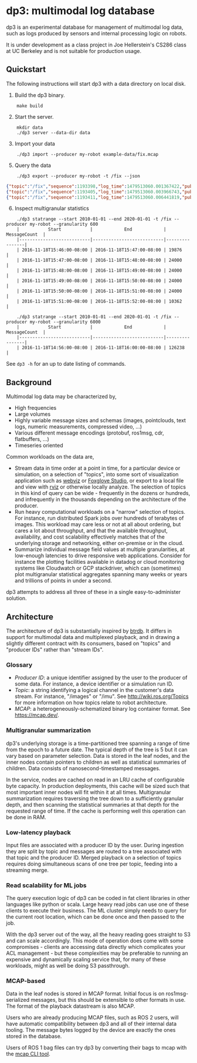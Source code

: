 # dp3: multimodal log database
dp3 is an experimental database for management of multimodal log data, such as
logs produced by sensors and internal processing logic on robots.

It is under development as a class project in Joe Hellerstein's CS286 class at
UC Berkeley and is not suitable for production usage.

## Quickstart
The following instructions will start dp3 with a data directory on local disk.

1. Build the dp3 binary.

```
    make build
```

2. Start the server.

```
    mkdir data
    ./dp3 server --data-dir data
```

3. Import your data

```
    ./dp3 import --producer my-robot example-data/fix.mcap
```

5. Query the data

```
    ./dp3 export --producer my-robot -t /fix --json
```

```json
{"topic":"/fix","sequence":1193398,"log_time":1479513060.001367422,"publish_time":1479513060.001367422,"data":{"header":{"seq":115877,"stamp":1479513060.000963926,"frame_id":"/imu"},"status":{"status":0,"service":0},"latitude":37.39954376220703,"longitude":-122.10643005371094,"altitude":-8.820882797241211,"position_covariance":[0,0,0,0,0,0,0,0,0],"position_covariance_type":0}}
{"topic":"/fix","sequence":1193405,"log_time":1479513060.003966743,"publish_time":1479513060.003966743,"data":{"header":{"seq":115878,"stamp":1479513060.003520011,"frame_id":"/imu"},"status":{"status":0,"service":0},"latitude":37.39954376220703,"longitude":-122.10643005371094,"altitude":-8.820837020874023,"position_covariance":[0,0,0,0,0,0,0,0,0],"position_covariance_type":0}}
{"topic":"/fix","sequence":1193411,"log_time":1479513060.006441819,"publish_time":1479513060.006441819,"data":{"header":{"seq":115879,"stamp":1479513060.005985975,"frame_id":"/imu"},"status":{"status":0,"service":0},"latitude":37.39954376220703,"longitude":-122.10643005371094,"altitude":-8.82080078125,"position_covariance":[0,0,0,0,0,0,0,0,0],"position_covariance_type":0}}
```

6. Inspect multigranular statistics

```
    ./dp3 statrange --start 2010-01-01 --end 2020-01-01 -t /fix --producer my-robot --granularity 600
    |           Start           |            End            |  MessageCount  |
    |---------------------------|---------------------------|----------------|
    | 2016-11-18T15:46:00-08:00 | 2016-11-18T15:47:00-08:00 | 19876          |
    | 2016-11-18T15:47:00-08:00 | 2016-11-18T15:48:00-08:00 | 24000          |
    | 2016-11-18T15:48:00-08:00 | 2016-11-18T15:49:00-08:00 | 24000          |
    | 2016-11-18T15:49:00-08:00 | 2016-11-18T15:50:00-08:00 | 24000          |
    | 2016-11-18T15:50:00-08:00 | 2016-11-18T15:51:00-08:00 | 24000          |
    | 2016-11-18T15:51:00-08:00 | 2016-11-18T15:52:00-08:00 | 10362          |
```


```
    ./dp3 statrange --start 2010-01-01 --end 2020-01-01 -t /fix --producer my-robot --granularity 6000
    |           Start           |            End            |  MessageCount  |
    |---------------------------|---------------------------|----------------|
    | 2016-11-18T14:56:00-08:00 | 2016-11-18T16:00:00-08:00 | 126238         |
```

See `dp3 -h` for an up to date listing of commands.

## Background
Multimodal log data may be characterized by,
* High frequencies
* Large volumes
* Highly variable message sizes and schemas (images, pointclouds, text logs,
  numeric measurements, compressed video, ...)
* Various different message encodings (protobuf, ros1msg, cdr, flatbuffers, ...)
* Timeseries oriented

Common workloads on the data are,
* Stream data in time order at a point in time, for a particular device or
  simulation, on a selection of "topics", into some sort of visualization
  application such as [webviz](https://webviz.io/) or [Foxglove
  Studio](https://foxglove.dev/), or export to a local file and view with
  [rviz](https://wiki.ros.org/rviz) or otherwise locally analyze. The selection
  of topics in this kind of query can be wide - frequently in the dozens or
  hundreds, and infrequently in the thousands depending on the architecture of
  the producer.
* Run heavy computational workloads on a "narrow" selection of topics. For
  instance, run distributed Spark jobs over hundreds of terabytes of images.
  This workload may care less or not at all about ordering, but cares a lot
  about throughput, and that the available throughput, availability, and cost
  scalability effectively matches that of the underlying storage and
  networking, either on-premise or in the cloud.
* Summarize individual message field values at multiple granularities, at
  low-enough latencies to drive responsive web applications. Consider for
  instance the plotting facilities available in datadog or cloud monitoring
  systems like Cloudwatch or GCP stackdriver, which can (sometimes) plot
  multigranular statistical aggregates spanning many weeks or years and
  trillions of points in under a second.

dp3 attempts to address all three of these in a single easy-to-administer
solution.

## Architecture
The architecture of dp3 is substantially inspired by
[btrdb](https://www.usenix.org/system/files/conference/fast16/fast16-papers-andersen.pdf).
It differs in support for multimodal data and multiplexed playback, and in
drawing a slightly different contract with its consumers, based on "topics" and
"producer IDs" rather than "stream IDs".

### Glossary
* *Producer ID*: a unique identifier assigned by the user to the producer of some
  data. For instance, a device identifier or a simulation run ID.
* *Topic*: a string identifying a logical channel in the customer's data stream.
  For instance, "/images" or "/imu". See http://wiki.ros.org/Topics for more
  information on how topics relate to robot architecture.
* *MCAP*: a heterogeneously-schematized binary log container format. See
  https://mcap.dev/.

### Multigranular summarization
dp3's underlying storage is a time-partitioned tree spanning a range of time
from the epoch to a future date. The typical depth of the tree is 5 but it can
vary based on parameter selection. Data is stored in the leaf nodes, and the
inner nodes contain pointers to children as well as statistical summaries of
children. Data consists of nanosecond-timestamped messages.

In the service, nodes are cached on read in an LRU cache of configurable byte
capacity. In production deployments, this cache will be sized such that most
important inner nodes will fit within it at all times. Multigranular
summarization requires traversing the tree down to a sufficiently granular
depth, and then scanning the statistical summaries at that depth for the
requested range of time. If the cache is performing well this operation can be
done in RAM.

### Low-latency playback
Input files are associated with a producer ID by the user. During ingestion
they are split by topic and messages are routed to a tree associated with that
topic and the producer ID. Merged playback on a selection of topics requires
doing simultaneous scans of one tree per topic, feeding into a streaming merge.

### Read scalability for ML jobs
The query execution logic of dp3 can be coded in fat client libraries in other
languages like python or scala. Large heavy read jobs can use one of these
clients to execute their business. The ML cluster simply needs to query for the
current root location, which can be done once and then passed to the job.

With the dp3 server out of the way, all the heavy reading goes straight to S3
and can scale accordingly. This mode of operation does come with some
compromises - clients are accessing data directly which complicates your ACL
management - but these complexities may be preferable to running an expensive
and dynamically scaling service that, for many of these workloads, might as
well be doing S3 passthrough.

### MCAP-based
Data in the leaf nodes is stored in MCAP format. Initial focus is on
ros1msg-serialized messages, but this should be extensible to other formats in
use. The format of the playback datastream is also MCAP.

Users who are already producing MCAP files, such as ROS 2 users, will have
automatic compatibility between dp3 and all of their internal data tooling. The
message bytes logged by the device are exactly the ones stored in the database.

Users of ROS 1 bag files can try dp3 by converting their bags to mcap with the
[mcap CLI tool](https://github.com/foxglove/mcap?tab=readme-ov-file#cli-tool).
